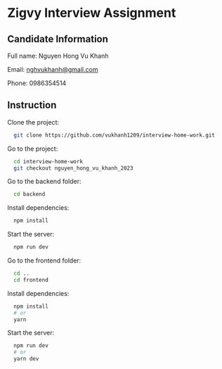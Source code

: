 
# Zigvy Interview Assignment




## Candidate Information

Full name: Nguyen Hong Vu Khanh

Email: nghvukhanh@gmail.com

Phone: 0986354514
## Instruction

Clone the project:

```bash
  git clone https://github.com/vukhanh1209/interview-home-work.git
```

Go to the project:

```bash
  cd interview-home-work
  git checkout nguyen_hong_vu_khanh_2023
```

Go to the backend folder:

```bash
  cd backend
```

Install dependencies:

```bash
  npm install
```

Start the server:

```bash
  npm run dev
```


Go to the frontend folder:

```bash
  cd ..
  cd frontend
```

Install dependencies:

```bash
  npm install
  # or
  yarn 
```

Start the server:

```bash
  npm run dev
  # or
  yarn dev

